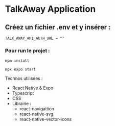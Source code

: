 # TalkAway Application

## Créez un fichier .env et y insérer : 

```
TALK_AWAY_API_AUTH_URL = ""
```

### Pour run le projet :
``` 
npm install 

npx expo start
```

Technos utilisées : 

- React Native & Expo
- Typescript
- CSS
- Librairie :
    - react-navigattion
    - react-native-svg
    - react-native-vector-icons


